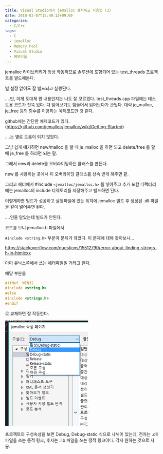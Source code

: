 ```yaml
---
title: Visual Studio에서 jemalloc 설치하고 사용법 (3)
date: 2018-02-07T15:49:12+09:00
categories:
  - C/C++
tags:
  - C
  - jemalloc
  - Memory Pool
  - Visual Studio
  - 메모리풀
---
```

jemalloc 라이브러리가 정상 작동하므로 솔루션에 포함되어 있는 test_threads 프로젝트를 빌드해본다.

별 설정 없이도 잘 빌드되고 실행된다.

....만, 이게 도대체 뭔 내용인지는 나도 잘 모르겠다. test\_threads.cpp 파일에는 테스트용 코드가 잔뜩 있다. 다 읽어보기도 힘들어서 읽어보다가 관둿다. 대략 je_malloc, je_free 등의 함수를 이용하는 예제코드인 것 같다.

github에는 간단한 예제코드가 있다. (<https://github.com/jemalloc/jemalloc/wiki/Getting-Started>)

....는 별로 도움이 되지 않았다.

그냥 쉽게 얘기하면 new/malloc 을 할 때 je_malloc 을 하면 되고 delete/free 를 할 때 je_free 를 하라면 되는 말.

그래서 new와 delete를 오버라이딩하는 클래스를 만든다.

new 를 사용하는 곳에서 이 오버라이딩 클래스를 상속 받게 해주면 끝.

그리고 헤더에서 #include `<jemalloc/jemalloc.h>` 를 넣어주고 추가 포함 디렉터리에는 jemalloc의 include 디렉토리를 지정해주고 빌드하면 된다.

이렇게하면 빌드가 성공하고 실행파일에 있는 위치에 jemalloc 빌드 후 생성된 .dll 파일을 같이 넣어주면 된다.

....인줄 알았는데 빌드가 안된다.

코드를 보니 jemalloc.h 파일에서

`#include <string.h>` 부분이 문제가 되었다. 이 문제에 대해 찾아보니...

<https://stackoverflow.com/questions/15512790/error-about-finding-strings-h-in-htmlcxx>

아마 유닉스쪽에서 쓰는 헤더파일일 거라고 한다.

해당 부분을

```cpp
#ifdef _WIN32
#include <string.h>
#else
#include <strings.h>
#endif
```

로 교체하면 잘 작동한다.

![](/assets/images/jemalloc-project.png)

프로젝트의 구성속성을 보면 Debug, Debug-static 식으로 나뉘어 있는데, 전자는 .dll 파일을 쓰는 동적 링크, 후자는 .lib 파일을 쓰는 정적 링크이다. 각자 원하는 것으로 사용.
